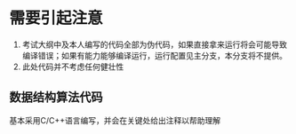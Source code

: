# 需要引起注意
1. 考试大纲中及本人编写的代码全部为伪代码，如果直接拿来运行将会可能导致编译错误；如果有能力能够编译运行，运行配置见主分支，本分支将不提供。
2. 此处代码并不考虑任何健壮性

## 数据结构算法代码
基本采用C/C++语言编写，并会在关键处给出注释以帮助理解